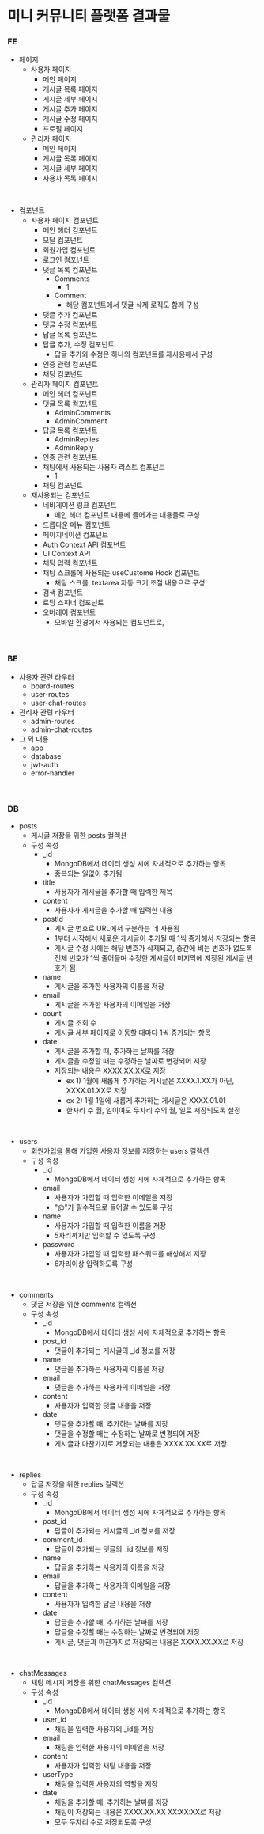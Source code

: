 # 미니 커뮤니티 플랫폼 결과물

### FE

- 페이지
  - 사용자 페이지
    - 메인 페이지
    - 게시글 목록 페이지
    - 게시글 세부 페이지
    - 게시글 추가 페이지
    - 게시글 수정 페이지
    - 프로필 페이지
  - 관리자 페이지
    - 메인 페이지
    - 게시글 목록 페이지
    - 게시글 세부 페이지
    - 사용자 목록 페이지

<br />

- 컴포넌트
  - 사용자 페이지 컴포넌트
    - 메인 헤더 컴포넌트
    - 모달 컴포넌트
    - 회원가입 컴포넌트
    - 로그인 컴포넌트
    - 댓글 목록 컴포넌트
      - Comments
        - 1
      - Comment
        - 해당 컴포넌트에서 댓글 삭제 로직도 함께 구성
    - 댓글 추가 컴포넌트
    - 댓글 수정 컴포넌트
    - 답글 목록 컴포넌트
    - 답글 추가, 수정 컴포넌트
      - 답글 추가와 수정은 하나의 컴포넌트를 재사용해서 구성
    - 인증 관련 컴포넌트
    - 채팅 컴포넌트
  - 관리자 페이지 컴포넌트
    - 메인 헤더 컴포넌트
    - 댓글 목록 컴포넌트
      - AdminComments
      - AdminComment
    - 답글 목록 컴포넌트
      - AdminReplies
      - AdminReply
    - 인증 관련 컴포넌트
    - 채팅에서 사용되는 사용자 리스트 컴포넌트
      - 1
    - 채팅 컴포넌트
  - 재사용되는 컴포넌트
    - 네비게이션 링크 컴포넌트
      - 메인 헤더 컴포넌트 내용에 들어가는 내용들로 구성
    - 드롭다운 메뉴 컴포넌트
    - 페이지네이션 컴포넌트
    - Auth Context API 컴포넌트
    - UI Context API
    - 채팅 입력 컴포넌트
    - 채팅 스크롤에 사용되는 useCustome Hook 컴포넌트
      - 채팅 스크롤, textarea 자동 크기 조절 내용으로 구성
    - 검색 컴포넌트
    - 로딩 스피너 컴포넌트
    - 오버레이 컴포넌트
      - 모바일 환경에서 사용되는 컴포넌트로,

<br />

### BE

- 사용자 관련 라우터
  - board-routes
  - user-routes
  - user-chat-routes
- 관리자 관련 라우터
  - admin-routes
  - admin-chat-routes
- 그 외 내용
  - app
  - database
  - jwt-auth
  - error-handler

<br />

### DB

- posts
  - 게시글 저장을 위한 posts 컬렉션
  - 구성 속성
    - \_id
      - MongoDB에서 데이터 생성 시에 자체적으로 추가하는 항목
      - 중복되는 일없이 추가됨
    - title
      - 사용자가 게시글을 추가할 때 입력한 제목
    - content
      - 사용자가 게시글을 추가할 때 입력한 내용
    - postId
      - 게시글 번호로 URL에서 구분하는 데 사용됨
      - 1부터 시작해서 새로운 게시글이 추가될 때 1씩 증가해서 저장되는 항목
      - 게시글 수정 시에는 해당 번호가 삭제되고, 중간에 비는 번호가 없도록 전체 번호가 1씩 줄어들며 수정한 게시글이 마지막에 저장된 게시글 번호가 됨
    - name
      - 게시글을 추가한 사용자의 이름을 저장
    - email
      - 게시글을 추가한 사용자의 이메일을 저장
    - count
      - 게시글 조회 수
      - 게시글 세부 페이지로 이동할 때마다 1씩 증가되는 항목
    - date
      - 게시글을 추가할 때, 추가하는 날짜를 저장
      - 게시글을 수정할 때는 수정하는 날짜로 변경되어 저장
      - 저장되는 내용은 XXXX.XX.XX로 저장
        - ex 1) 1월에 새롭게 추가하는 게시글은 XXXX.1.XX가 아닌, XXXX.01.XX로 저장
        - ex 2) 1월 1일에 새롭게 추가하는 게시글은 XXXX.01.01
        - 한자리 수 월, 일이여도 두자리 수의 월, 일로 저장되도록 설정

<br />
  
- users
  - 회원가입을 통해 가입한 사용자 정보를 저장하는 users 컬렉션
  - 구성 속성
    - \_id
      - MongoDB에서 데이터 생성 시에 자체적으로 추가하는 항목
    - email
      - 사용자가 가입할 때 입력한 이메일을 저장
      - "@"가 필수적으로 들어갈 수 있도록 구성
    - name
      - 사용자가 가입할 때 입력한 이름을 저장
      - 5자리까지만 입력할 수 있도록 구성
    - password
      - 사용자가 가입할 때 입력한 패스워드를 해싱해서 저장
      - 6자리이상 입력하도록 구성

<br />
  
- comments
  - 댓글 저장을 위한 comments 컬렉션
  - 구성 속성
    - \_id
      - MongoDB에서 데이터 생성 시에 자체적으로 추가하는 항목
    - post_id
      - 댓글이 추가되는 게시글의 \_id 정보를 저장
    - name
      - 댓글을 추가하는 사용자의 이름을 저장
    - email
      - 댓글을 추가하는 사용자의 이메일을 저장
    - content
      - 사용자가 입력한 댓글 내용을 저장
    - date
      - 댓글을 추가할 때, 추가하는 날짜를 저장
      - 댓글을 수정할 때는 수정하는 날짜로 변경되어 저장
      - 게시글과 마찬가지로 저장되는 내용은 XXXX.XX.XX로 저장

<br />

- replies
  - 답글 저장을 위한 replies 컬렉션
  - 구성 속성
    - \_id
      - MongoDB에서 데이터 생성 시에 자체적으로 추가하는 항목
    - post_id
      - 답글이 추가되는 게시글의 \_id 정보를 저장
    - comment_id
      - 답글이 추가되는 댓글의 \_id 정보를 저장
    - name
      - 답글을 추가하는 사용자의 이름을 저장
    - email
      - 답글을 추가하는 사용자의 이메일을 저장
    - content
      - 사용자가 입력한 답글 내용을 저장
    - date
      - 답글을 추가할 때, 추가하는 날짜를 저장
      - 답글을 수정할 때는 수정하는 날짜로 변경되어 저장
      - 게시글, 댓글과 마찬가지로 저장되는 내용은 XXXX.XX.XX로 저장

<br />

- chatMessages
  - 채팅 메시지 저장을 위한 chatMessages 컬렉션
  - 구성 속성
    - \_id
      - MongoDB에서 데이터 생성 시에 자체적으로 추가하는 항목
    - user_id
      - 채팅을 입력한 사용자의 \_id를 저장
    - email
      - 채팅을 입력한 사용자의 이메일을 저장
    - content
      - 사용자가 입력한 채팅 내용을 저장
    - userType
      - 채팅을 입력한 사용자의 역할을 저장
    - date
      - 채팅을 추가할 때, 추가하는 날짜를 저장
      - 채팅이 저장되는 내용은 XXXX.XX.XX XX:XX:XX로 저장
      - 모두 두자리 수로 저장되도록 구성

